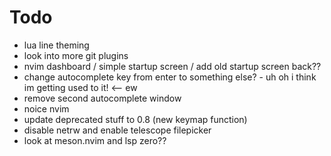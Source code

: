 # Todo

- lua line theming
- look into more git plugins
- nvim dashboard / simple startup screen / add old startup screen back??
- change autocomplete key from enter to something else? - uh oh i think im getting used to it! <-- ew
- remove second autocomplete window
- noice nvim
- update deprecated stuff to 0.8 (new keymap function) 
- disable netrw and enable telescope filepicker
- look at meson.nvim and lsp zero??
